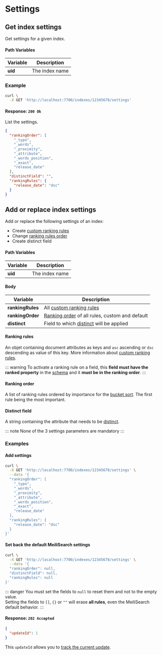 # Settings

## Get index settings

<RouteHighlighter method="GET" route="/indexes/:uid/settings" />

Get settings for a given index.


#### Path Variables

| Variable          | Description           |
|-------------------|-----------------------|
| **uid**         | The index name        |


### Example

```bash
curl \
  -X GET 'http://localhost:7700/indexes/12345678/settings'
```


#### Response: `200 Ok`

List the settings.

```json
{
  "rankingOrder": [
    "_typo",
    "_words",
    "_proximity",
    "_attribute",
    "_words_position",
    "_exact",
    "release_date"
  ],
  "distinctField": "",
  "rankingRules": {
    "release_date": "dsc"
  }
}
```

## Add or replace index settings

<RouteHighlighter method="POST" route="/indexes/:uid/settings" />

Add or replace the following settings of an index:
* Create [custom ranking rules](/advanced_guides/ranking.md#custom-ranking-rules)
* Change [ranking rules order](/advanced_guides/ranking.md#ranking-order)
* Create distinct field


#### Path Variables

| Variable          | Description           |
|-------------------|-----------------------|
| **uid**         | The index name        |

#### Body

| Variable          | Description           |
|-------------------|-----------------------|
| **rankingRules**         | All [custom ranking rules](/advanced_guides/ranking.md#custom-ranking-rules)      |
| **rankingOrder**         | [Ranking order](/advanced_guides/ranking.md#ranking-order) of all rules, custom and default     |
| **distinct**         | Field to which [distinct](/advanced_guides/distinct.md) will be applied    |

#### Ranking rules

An objet containing document attributes as keys and  `asc` ascending or `dsc` descending as value of this key. More information about [custom ranking rules](/advanced_guides/ranking.md#custom-ranking-rules).

::: warning
 To activate a ranking rule on a field, this **field must have the ranked property** in the [schema](/main_concepts/indexes.md#schema-definition) and it **must be in the ranking order**.
:::

#### Ranking order

A list of ranking rules ordered by importance for the [bucket sort](/advanced_guides/bucket_sort.md). The first rule being the most important.

#### Distinct field

A string containing the attribute that needs to be [distinct](/advanced_guides/distinct.md).

::: note
None of the 3 settings parameters are mandatory
:::

### Examples

#### Add settings

```bash
curl \
  -X GET 'http://localhost:7700/indexes/12345678/settings' \
  --data '{
  "rankingOrder": [
    "_typo",
    "_words",
    "_proximity",
    "_attribute",
    "_words_position",
    "_exact",
    "release_date"
  ],
  "rankingRules": {
    "release_date": "dsc"
  }
}'
```

#### Set back the default MeiliSearch settings

```bash
curl \
  -X GET 'http://localhost:7700/indexes/12345678/settings' \
  --data '{
  "rankingOrder": null,
  "distinctField": null,
  "rankingRules": null
}'
```

::: danger
You must set the fields to `null` to reset them and not to the empty value.</br>
Setting the fields to `[]`, `{}` or `""` will erase **all rules**, even the MeiliSearch default behavior.
:::

#### Response: `202 Accepted`

```json
{
  "updateId": 1
}
```
This `updateId` allows you to [track the current update](/references/updates.md).
